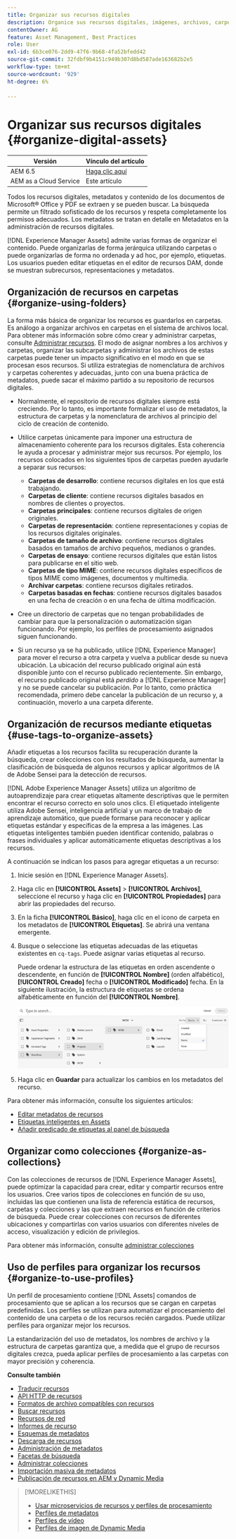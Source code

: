 ```yaml
---
title: Organizar sus recursos digitales
description: Organice sus recursos digitales, imágenes, archivos, carpetas, etc. con Experience Manager.
contentOwner: AG
feature: Asset Management, Best Practices
role: User
exl-id: 6b3ce076-2dd9-47f6-9b68-4fa52bfedd42
source-git-commit: 32fdbf9b4151c949b307d8bd587ade163682b2e5
workflow-type: tm+mt
source-wordcount: '929'
ht-degree: 6%

---
```


# Organizar sus recursos digitales {#organize-digital-assets}

| Versión | Vínculo del artículo |
| -------- | ---------------------------- |
| AEM 6.5 | [Haga clic aquí](https://experienceleague.adobe.com/docs/experience-manager-65/assets/managing/organize-assets.html?lang=es) |
| AEM as a Cloud Service | Este artículo |

Todos los recursos digitales, metadatos y contenido de los documentos de Microsoft® Office y PDF se extraen y se pueden buscar. La búsqueda permite un filtrado sofisticado de los recursos y respeta completamente los permisos adecuados. Los metadatos se tratan en detalle en Metadatos en la administración de recursos digitales.

[!DNL Experience Manager Assets] admite varias formas de organizar el contenido. Puede organizarlas de forma jerárquica utilizando carpetas o puede organizarlas de forma no ordenada y ad hoc, por ejemplo, etiquetas. Los usuarios pueden editar etiquetas en el editor de recursos DAM, donde se muestran subrecursos, representaciones y metadatos.

<!-- Commenting to pull down the existing content before applying changes wrt CQDOC-15930
## Create folders {#create-folders}

When organizing a collection of assets, for example, all *Nature* images, you can create folders to keep them together. You can use folders to categorize and organize your assets. [!DNL Assets] does not require you to organize assets in folders to work better.

>[!NOTE]
>
>Sharing an Assets folder (in Marketing Cloud) of the type `sling:OrderedFolder`, is not supported. If you want to share a folder, do not select Ordered when creating a folder.

1. Navigate to the place in your digital assets folder where you want to create a folder.
1. In the menu, click **[!UICONTROL Create]**. Select **[!UICONTROL New Folder]**.
1. In the **[!UICONTROL Title]** field, provide a folder name. By default, DAM uses the title that you provided as the folder name. Once the folder is created, you can override the default and specify another folder name.
1. Click **[!UICONTROL Create]**. Your folder is displayed in the digital assets folder.

## Add CUG properties to folders {#add-cug-properties-to-folders}

You can limit who can access certain folders in Assets by making the folder part of a closed user group (CUG). To make a folder part of a CUG:

1. In Assets, right-click the folder you want to add closed user group properties for and select **Properties**.  
1. Click the **CUG** tab.
1. Select the **Enabled** check box to make the folder and its assets available only to a closed user group.  
1. Browse to the login page, if there is one, to add that information. Add admitted groups by clicking **Add item**. If necessary, add the realm. Click **OK** to save your changes.

## Use tags to organize assets {#use-tags-to-organize-assets}

You can use folders or tags or both to organize assets. Adding tags to assets makes them easier to retrieve during a search. To add tags to an asset, follow these steps:

1. In the Digital Asset Manager, double-click the asset to open it.
1. In the **Tags** area, open the menu to reveal the available tags. Select tags as appropriate. To delete a tag, hover the pointer over the tag and click `X` to delete it.
1. Click **Save** to save any tags you added.

Date24/08/2021
-->

## Organización de recursos en carpetas {#organize-using-folders}

La forma más básica de organizar los recursos es guardarlos en carpetas. Es análogo a organizar archivos en carpetas en el sistema de archivos local. Para obtener más información sobre cómo crear y administrar carpetas, consulte [Administrar recursos](manage-digital-assets.md). El modo de asignar nombres a los archivos y carpetas, organizar las subcarpetas y administrar los archivos de estas carpetas puede tener un impacto significativo en el modo en que se procesan esos recursos. Si utiliza estrategias de nomenclatura de archivos y carpetas coherentes y adecuadas, junto con una buena práctica de metadatos, puede sacar el máximo partido a su repositorio de recursos digitales.

* Normalmente, el repositorio de recursos digitales siempre está creciendo. Por lo tanto, es importante formalizar el uso de metadatos, la estructura de carpetas y la nomenclatura de archivos al principio del ciclo de creación de contenido.
* Utilice carpetas únicamente para imponer una estructura de almacenamiento coherente para los recursos digitales. Esta coherencia le ayuda a procesar y administrar mejor sus recursos. Por ejemplo, los recursos colocados en los siguientes tipos de carpetas pueden ayudarle a separar sus recursos:

   * **Carpetas de desarrollo**: contiene recursos digitales en los que está trabajando.
   * **Carpetas de cliente**: contiene recursos digitales basados en nombres de clientes o proyectos.
   * **Carpetas principales**: contiene recursos digitales de origen originales.
   * **Carpetas de representación**: contiene representaciones y copias de los recursos digitales originales.
   * **Carpetas de tamaño de archivo**: contiene recursos digitales basados en tamaños de archivo pequeños, medianos o grandes.
   * **Carpetas de ensayo**: contiene recursos digitales que están listos para publicarse en el sitio web.
   * **Carpetas de tipo MIME**: contiene recursos digitales específicos de tipos MIME como imágenes, documentos y multimedia.
   * **Archivar carpetas**: contiene recursos digitales retirados.
   * **Carpetas basadas en fechas**: contiene recursos digitales basados en una fecha de creación o en una fecha de última modificación.

* Cree un directorio de carpetas que no tengan probabilidades de cambiar para que la personalización o automatización sigan funcionando. Por ejemplo, los perfiles de procesamiento asignados siguen funcionando.
* Si un recurso ya se ha publicado, utilice [!DNL Experience Manager] para mover el recurso a otra carpeta y vuelva a publicar desde su nueva ubicación. La ubicación del recurso publicado original aún está disponible junto con el recurso publicado recientemente. Sin embargo, el recurso publicado original está *perdido* a [!DNL Experience Manager] y no se puede cancelar su publicación. Por lo tanto, como práctica recomendada, primero debe cancelar la publicación de un recurso y, a continuación, moverlo a una carpeta diferente.

## Organización de recursos mediante etiquetas {#use-tags-to-organize-assets}

Añadir etiquetas a los recursos facilita su recuperación durante la búsqueda, crear colecciones con los resultados de búsqueda, aumentar la clasificación de búsqueda de algunos recursos y aplicar algoritmos de IA de Adobe Sensei para la detección de recursos.

[!DNL Adobe Experience Manager Assets] utiliza un algoritmo de autoaprendizaje para crear etiquetas altamente descriptivas que le permiten encontrar el recurso correcto en solo unos clics. El etiquetado inteligente utiliza Adobe Sensei, inteligencia artificial y un marco de trabajo de aprendizaje automático, que puede formarse para reconocer y aplicar etiquetas estándar y específicas de la empresa a las imágenes. Las etiquetas inteligentes también pueden identificar contenido, palabras o frases individuales y aplicar automáticamente etiquetas descriptivas a los recursos.

A continuación se indican los pasos para agregar etiquetas a un recurso:

1. Inicie sesión en [!DNL Experience Manager Assets].
1. Haga clic en **[!UICONTROL Assets]** > **[!UICONTROL Archivos]**, seleccione el recurso y haga clic en **[!UICONTROL Propiedades]** para abrir las propiedades del recurso.
1. En la ficha **[!UICONTROL Básico]**, haga clic en el icono de carpeta en los metadatos de **[!UICONTROL Etiquetas]**. Se abrirá una ventana emergente.
1. Busque o seleccione las etiquetas adecuadas de las etiquetas existentes en `cq-tags`. Puede asignar varias etiquetas al recurso.

   Puede ordenar la estructura de las etiquetas en orden ascendente o descendente, en función de **[!UICONTROL Nombre]** (orden alfabético), **[!UICONTROL Creado]** fecha o **[!UICONTROL Modificado]** fecha. En la siguiente ilustración, la estructura de etiquetas se ordena alfabéticamente en función del **[!UICONTROL Nombre]**.

   ![add-tags](assets/add-tags-to-asset.png)

1. Haga clic en **Guardar** para actualizar los cambios en los metadatos del recurso.

Para obtener más información, consulte los siguientes artículos:

* [Editar metadatos de recursos](meta-edit.md)
* [Etiquetas inteligentes en Assets](smart-tags.md)
* [Añadir predicado de etiquetas al panel de búsqueda](/help/assets/search-facets.md/#adding-a-tags-predicate)

## Organizar como colecciones {#organize-as-collections}

Con las colecciones de recursos de [!DNL Experience Manager Assets], puede optimizar la capacidad para crear, editar y compartir recursos entre los usuarios. Cree varios tipos de colecciones en función de su uso, incluidas las que contienen una lista de referencia estática de recursos, carpetas y colecciones y las que extraen recursos en función de criterios de búsqueda. Puede crear colecciones con recursos de diferentes ubicaciones y compartirlas con varios usuarios con diferentes niveles de acceso, visualización y edición de privilegios.

Para obtener más información, consulte [administrar colecciones](manage-collections.md)


## Uso de perfiles para organizar los recursos {#organize-to-use-profiles}

Un perfil de procesamiento contiene [!DNL Assets] comandos de procesamiento que se aplican a los recursos que se cargan en carpetas predefinidas. Los perfiles se utilizan para automatizar el procesamiento del contenido de una carpeta o de los recursos recién cargados. Puede utilizar perfiles para organizar mejor los recursos.

La estandarización del uso de metadatos, los nombres de archivo y la estructura de carpetas garantiza que, a medida que el grupo de recursos digitales crezca, pueda aplicar perfiles de procesamiento a las carpetas con mayor precisión y coherencia.

**Consulte también**

* [Traducir recursos](translate-assets.md)
* [API HTTP de recursos](mac-api-assets.md)
* [Formatos de archivo compatibles con recursos](file-format-support.md)
* [Buscar recursos](search-assets.md)
* [Recursos de red](use-assets-across-connected-assets-instances.md)
* [Informes de recurso](asset-reports.md)
* [Esquemas de metadatos](metadata-schemas.md)
* [Descarga de recursos](download-assets-from-aem.md)
* [Administración de metadatos](manage-metadata.md)
* [Facetas de búsqueda](search-facets.md)
* [Administrar colecciones](manage-collections.md)
* [Importación masiva de metadatos](metadata-import-export.md)
* [Publicación de recursos en AEM y Dynamic Media](/help/assets/publish-assets-to-aem-and-dm.md)

>[!MORELIKETHIS]
>
>* [Usar microservicios de recursos y perfiles de procesamiento](asset-microservices-configure-and-use.md)
>* [Perfiles de metadatos](metadata-profiles.md)
>* [Perfiles de vídeo](/help/assets/dynamic-media/video-profiles.md)
>* [Perfiles de imagen de Dynamic Media](/help/assets/dynamic-media/image-profiles.md)

